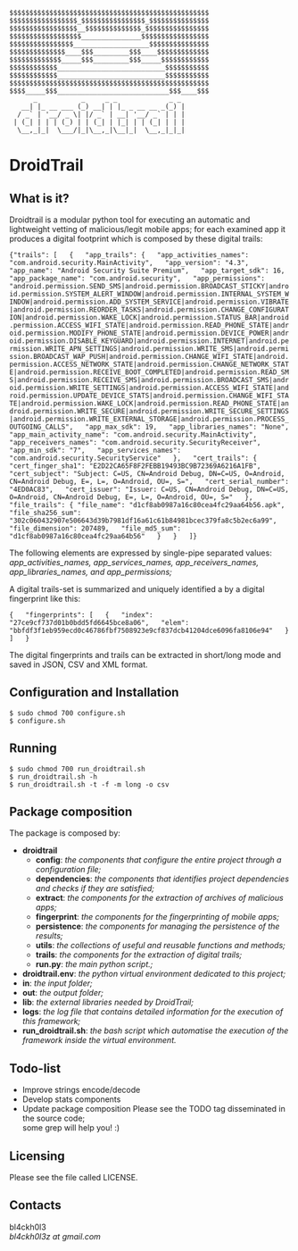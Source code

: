     $$$$$$$$$$$$$$$$$$$$$$$$$$$$$$$$$$$$$$$$$$$$$$$$$$
    $$$$$$$$$$$$$$$$$_$$$$$$$$$$$$$$$$_$$$$$$$$$$$$$$$
    $$$$$$$$$$$$$$$$$__$$$$$$$$$$$$$$_$$$$$$$$$$$$$$$$
    $$$$$$$$$$$$$$$$$$_______________$$$$$$$$$$$$$$$$$
    $$$$$$$$$$$$$$$$___________________$$$$$$$$$$$$$$$
    $$$$$$$$$$$$$$____$$$_________$$$____$$$$$$$$$$$$$
    $$$$$$$$$$$$$_____$$$_________$$$_____$$$$$$$$$$$$
    $$$$$$$$$$$$___________________________$$$$$$$$$$$
    $$$$$$$$$$$$___________________________$$$$$$$$$$$
    $$$$$$$$$$$$$$$$$$$$$$$$$$$$$$$$$$$$$$$$$$$$$$$$$$
    $$$$_____$$$____________________________$$$____$$$
          _           _     _ _             _ _
       __| |_ __ ___ (_) __| | |_ _ __ __ _(_) |
      / _` | '__/ _ \| |/ _` | __| '__/ _` | | |
     | (_| | | | (_) | | (_| | |_| | | (_| | | |
      \__,_|_|  \___/|_|\__,_|\__|_|  \__,_|_|_|


# DroidTrail

## What is it?

Droidtrail is a modular python tool for executing an automatic and lightweight
vetting of malicious/legit mobile apps; for each examined app it
produces a digital footprint which is composed by these digital trails:

``{"trails": [  
        {  
            "app_trails": {  
                "app_activities_names": "com.android.security.MainActivity",  
                "app_version": "4.3",  
                "app_name": "Android Security Suite Premium",  
                "app_target_sdk": 16,  
                "app_package_name": "com.android.security",  
                "app_permissions": "android.permission.SEND_SMS|android.permission.BROADCAST_STICKY|android.permission.SYSTEM_ALERT_WINDOW|android.permission.INTERNAL_SYSTEM_WINDOW|android.permission.ADD_SYSTEM_SERVICE|android.permission.VIBRATE|android.permission.REORDER_TASKS|android.permission.CHANGE_CONFIGURATION|android.permission.WAKE_LOCK|android.permission.STATUS_BAR|android.permission.ACCESS_WIFI_STATE|android.permission.READ_PHONE_STATE|android.permission.MODIFY_PHONE_STATE|android.permission.DEVICE_POWER|android.permission.DISABLE_KEYGUARD|android.permission.INTERNET|android.permission.WRITE_APN_SETTINGS|android.permission.WRITE_SMS|android.permission.BROADCAST_WAP_PUSH|android.permission.CHANGE_WIFI_STATE|android.permission.ACCESS_NETWORK_STATE|android.permission.CHANGE_NETWORK_STATE|android.permission.RECEIVE_BOOT_COMPLETED|android.permission.READ_SMS|android.permission.RECEIVE_SMS|android.permission.BROADCAST_SMS|android.permission.WRITE_SETTINGS|android.permission.ACCESS_WIFI_STATE|android.permission.UPDATE_DEVICE_STATS|android.permission.CHANGE_WIFI_STATE|android.permission.WAKE_LOCK|android.permission.READ_PHONE_STATE|android.permission.WRITE_SECURE|android.permission.WRITE_SECURE_SETTINGS|android.permission.WRITE_EXTERNAL_STORAGE|android.permission.PROCESS_OUTGOING_CALLS",  
                "app_max_sdk": 19,  
                "app_libraries_names": "None",  
                "app_main_activity_name": "com.android.security.MainActivity",  
                "app_receivers_names": "com.android.security.SecurityReceiver",  
                "app_min_sdk": "7",  
                "app_services_names": "com.android.security.SecurityService"  
            },  
            "cert_trails": {  
                "cert_finger_sha1": "E2D22CA65F8F2FEBB19493BC9B72369A6216A1FB",  
                "cert_subject": "Subject: C=US, CN=Android Debug, DN=C=US, O=Android, CN=Android Debug, E=, L=, O=Android, OU=, S=",  
                "cert_serial_number": "4ED0AC83",  
                "cert_issuer": "Issuer: C=US, CN=Android Debug, DN=C=US, O=Android, CN=Android Debug, E=, L=, O=Android, OU=, S="  
            },
            "file_trails": {
                "file_name": "d1cf8ab0987a16c80cea4fc29aa64b56.apk",  
                "file_sha256_sum": "302c060432907e506643d39b7981df16a61c61b84981bcec379fa8c5b2ec6a99",  
                "file_dimension": 207489,  
                "file_md5_sum": "d1cf8ab0987a16c80cea4fc29aa64b56"  
            }  
        }  
    ]}``

The following elements are expressed by single-pipe separated values: *app_activities_names,
app_services_names, app_receivers_names, app_libraries_names, and app_permissions;*  
  
A digital trails-set is summarized and uniquely identified a by a digital fingerprint like this:  

``{  
    "fingerprints": [  
        {  
            "index": "27ce9cf737d01b0bdd5fd6645bce8a06",  
            "elem": "bbfdf3f1eb959ecd0c46786fbf7508923e9cf837dcb41204dce6096fa8106e94"  
        }  
    ]  
}``

The digital fingerprints and trails can be extracted in short/long mode and saved in JSON, CSV and XML format.


## Configuration and Installation

``$ sudo chmod 700 configure.sh``  
``$ configure.sh``


## Running

``$ sudo chmod 700 run_droidtrail.sh``  
``$ run_droidtrail.sh -h``  
``$ run_droidtrail.sh -t -f -m long -o csv``


## Package composition

The package is composed by:  
  - **droidtrail**  
      - **config**: *the components that configure the entire project through a configuration file;*  
      - **dependencies**: *the components that identifies project dependencies
                      and checks if they are satisfied;*  
      - **extract**: *the components for the extraction of archives of malicious apps;*  
      - **fingerprint**: *the components for the fingerprinting of mobile apps;*  
      - **persistence**: *the components for managing the persistence of the results;*  
      - **utils**: *the collections of useful and reusable functions and methods;*  
      - **trails**: *the components for the extraction of digital trails;*  
      - **run.py**: *the main python script.;*  
  - **droidtrail.env**: *the python virtual environment dedicated to this project;*  
  - **in**: *the input folder;*  
  - **out**: *the output folder;*  
  - **lib**: *the external libraries needed by DroidTrail;*  
  - **logs**: *the log file that contains detailed information for the execution of this framework;*  
  - **run_droidtrail.sh**: *the bash script which automatise the execution of the
                       framework inside the virtual environment.*


## Todo-list

  - Improve strings encode/decode  
  - Develop stats components
  - Update package composition
Please see the TODO tag disseminated in the source code;  
some grep will help you! :)


## Licensing

Please see the file called LICENSE.


## Contacts

bl4ckh0l3  
*bl4ckh0l3z at gmail.com*
